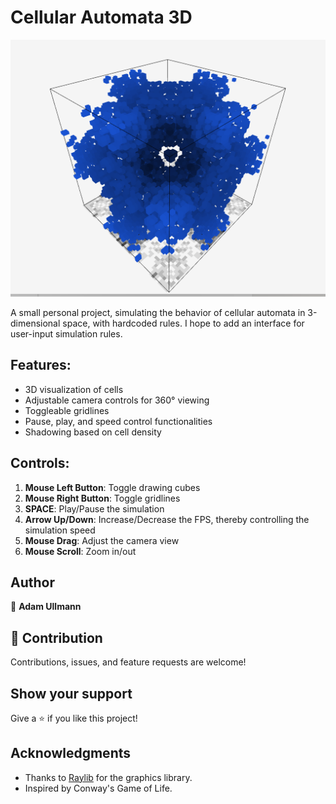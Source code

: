 # Cellular Automata 3D

![Cellular Automata 3D Image](https://github.com/AdamUllmann/Cellular-Automata-3D/blob/master/Screenshot%20Showcasing%20Graphical%20Improvements%20%26%20AA.png)

A small personal project, simulating the behavior of cellular automata in 3-dimensional space, with hardcoded rules. I hope to add an interface for user-input simulation rules.

## Features:
- 3D visualization of cells
- Adjustable camera controls for 360° viewing
- Toggleable gridlines
- Pause, play, and speed control functionalities
- Shadowing based on cell density

## Controls:

1. **Mouse Left Button**: Toggle drawing cubes
2. **Mouse Right Button**: Toggle gridlines
3. **SPACE**: Play/Pause the simulation
4. **Arrow Up/Down**: Increase/Decrease the FPS, thereby controlling the simulation speed
5. **Mouse Drag**: Adjust the camera view
6. **Mouse Scroll**: Zoom in/out

## Author
👤 **Adam Ullmann**

## 🤝 Contribution
Contributions, issues, and feature requests are welcome!

## Show your support
Give a ⭐️ if you like this project!

## Acknowledgments
- Thanks to [Raylib](https://www.raylib.com/) for the graphics library.
- Inspired by Conway's Game of Life.
